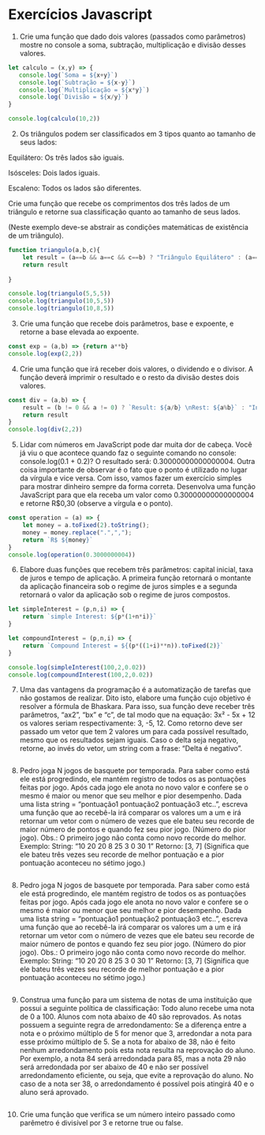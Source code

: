# Exercícios Javascript



01) Crie uma função que dado dois valores (passados como parâmetros) mostre no console a soma, subtração, multiplicação e divisão desses valores.

~~~~~javascript
let calculo = (x,y) => {
   console.log(`Soma = ${x+y}`)
   console.log(`Subtração = ${x-y}`)
   console.log(`Multiplicação = ${x*y}`)
   console.log(`Divisão = ${x/y}`)
}

console.log(calculo(10,2))
~~~~~



02) Os triângulos podem ser classificados em 3 tipos quanto ao tamanho de seus lados: 

Equilátero: Os três lados são iguais.

Isósceles: Dois lados iguais. 

Escaleno: Todos os lados são diferentes.

Crie uma função que recebe os comprimentos dos três lados de um triângulo e retorne sua classificação quanto ao tamanho de seus lados. 

(Neste exemplo deve-se abstrair as condições matemáticas de existência de um triângulo).

~~~~~javascript
function triangulo(a,b,c){
    let result = (a==b && a==c && c==b) ? "Triângulo Equilátero" : (a==b || a==c || b==c) ? "Triângulo Isóceles" : (a!==b || a!==c || b!==c) ? "Triângulo Escaleno" : "NaN";
    return result
   
}

console.log(triangulo(5,5,5))
console.log(triangulo(10,5,5))
console.log(triangulo(10,8,5))
~~~~~



03) Crie uma função que recebe dois parâmetros, base e expoente, e retorne a base elevada ao expoente.

~~~~~javascript
const exp = (a,b) => {return a**b}
console.log(exp(2,2))
~~~~~



04) Crie uma função que irá receber dois valores, o dividendo e o divisor. A função deverá imprimir o resultado e o resto da divisão destes dois valores.

~~~~~javascript
const div = (a,b) => {
    result = (b != 0 && a != 0) ? `Result: ${a/b} \nRest: ${a%b}` : "Invalid Input";
    return result
}
console.log(div(2,2))

~~~~~



05) Lidar com números em JavaScript pode dar muita dor de cabeça. Você já viu o que acontece quando faz o seguinte comando no console: console.log(0.1 + 0.2)? O resultado será: 0.30000000000000004. Outra coisa importante de observar é o fato que o ponto é utilizado no lugar da vírgula e vice versa. Com isso, vamos fazer um exercício simples para mostrar dinheiro sempre da forma correta. Desenvolva uma função JavaScript para que ela receba um valor como 0.30000000000000004 e retorne R$0,30 (observe a vírgula e o ponto).

~~~~~javascript
const operation = (a) => {
    let money = a.toFixed(2).toString();
    money = money.replace(".",",");
    return `R$ ${money}`
}
console.log(operation(0.3000000004))
~~~~~



06) Elabore duas funções que recebem três parâmetros: capital inicial, taxa de juros e tempo de aplicação. A primeira função retornará o montante da aplicação financeira sob o regime de juros simples e a segunda retornará o valor da aplicação sob o regime de juros compostos.

~~~~~javascript
let simpleInterest = (p,n,i) => {
    return `simple Interest: ${p*(1+n*i)}`
}

let compoundInterest = (p,n,i) => {
    return `Compound Interest = ${(p*((1+i)**n)).toFixed(2)}`
}

console.log(simpleInterest(100,2,0.02))
console.log(compoundInterest(100,2,0.02))
~~~~~



07) Uma das vantagens da programação é a automatização de tarefas que não gostamos de realizar. Dito isto, elabore uma função cujo objetivo é resolver a fórmula de Bhaskara. Para isso, sua função deve receber três parâmetros, “ax2”, “bx” e “c”, de tal modo que na equação: 3x² - 5x + 12 os valores seriam respectivamente: 3, -5, 12. Como retorno deve ser passado um vetor que tem 2 valores um para cada possível resultado, mesmo que os resultados sejam iguais. Caso o delta seja negativo, retorne, ao invés do vetor, um string com a frase: “Delta é negativo”.

~~~~~javascript

~~~~~



08) Pedro joga N jogos de basquete por temporada. Para saber como está ele está progredindo, ele mantém registro de todos os as pontuações feitas por jogo. Após cada jogo ele anota no novo valor e confere se o mesmo é maior ou menor que seu melhor e pior desempenho. Dada uma lista string = “pontuação1 pontuação2 pontuação3 etc..”, escreva uma função que ao recebê-la irá comparar os valores um a um e irá retornar um vetor com o número de vezes que ele bateu seu recorde de maior número de pontos e quando fez seu pior jogo. (Número do pior jogo). Obs.: O primeiro jogo não conta como novo recorde do melhor. Exemplo: String: “10 20 20 8 25 3 0 30 1” Retorno: [3, 7] (Significa que ele bateu três vezes seu recorde de melhor pontuação e a pior pontuação aconteceu no sétimo jogo.)

~~~~~javascript

~~~~~



08) Pedro joga N jogos de basquete por temporada. Para saber como está ele está progredindo, ele mantém registro de todos os as pontuações feitas por jogo. Após cada jogo ele anota no novo valor e confere se o mesmo é maior ou menor que seu melhor e pior desempenho. Dada uma lista string = “pontuação1 pontuação2 pontuação3 etc..”, escreva uma função que ao recebê-la irá comparar os valores um a um e irá retornar um vetor com o número de vezes que ele bateu seu recorde de maior número de pontos e quando fez seu pior jogo. (Número do pior jogo). Obs.: O primeiro jogo não conta como novo recorde do melhor. Exemplo: String: “10 20 20 8 25 3 0 30 1” Retorno: [3, 7] (Significa que ele bateu três vezes seu recorde de melhor pontuação e a pior pontuação aconteceu no sétimo jogo.)

~~~~~javascript

~~~~~



09) Construa uma função para um sistema de notas de uma instituição que possui a seguinte política de classificação: Todo aluno recebe uma nota de 0 a 100. Alunos com nota abaixo de 40 são reprovados. As notas possuem a seguinte regra de arredondamento: Se a diferença entre a nota e o próximo múltiplo de 5 for menor que 3, arredondar a nota para esse próximo múltiplo de 5. Se a nota for abaixo de 38, não é feito nenhum arredondamento pois esta nota resulta na reprovação do aluno. Por exemplo, a nota 84 será arredondada para 85, mas a nota 29 não será arredondada por ser abaixo de 40 e não ser possível arredondamento eficiente, ou seja, que evite a reprovação do aluno. No caso de a nota ser 38, o arredondamento é possível pois atingirá 40 e o aluno será aprovado.

~~~~~javascript

~~~~~



10) Crie uma função que verifica se um número inteiro passado como parêmetro é divisível por 3 e retorne true ou false.

~~~~~javascript

~~~~~



~~~~~javascript

~~~~~



~~~~~javascript

~~~~~



~~~~~javascript

~~~~~



~~~~~javascript

~~~~~



~~~~~javascript

~~~~~



~~~~~javascript

~~~~~



~~~~~javascript

~~~~~



~~~~~javascript

~~~~~



~~~~~javascript

~~~~~



~~~~~javascript

~~~~~



~~~~~javascript

~~~~~



~~~~~javascript

~~~~~



~~~~~javascript

~~~~~



~~~~~javascript

~~~~~



~~~~~javascript

~~~~~



~~~~~javascript

~~~~~



~~~~~javascript

~~~~~



~~~~~javascript

~~~~~



~~~~~javascript

~~~~~



~~~~~javascript

~~~~~



~~~~~javascript

~~~~~



~~~~~javascript

~~~~~



~~~~~javascript

~~~~~



~~~~~javascript

~~~~~



~~~~~javascript

~~~~~



~~~~~javascript

~~~~~



~~~~~javascript

~~~~~



~~~~~javascript

~~~~~



~~~~~javascript

~~~~~



~~~~~javascript

~~~~~



~~~~~javascript

~~~~~



~~~~~javascript

~~~~~



~~~~~javascript

~~~~~



~~~~~javascript

~~~~~



~~~~~javascript

~~~~~

